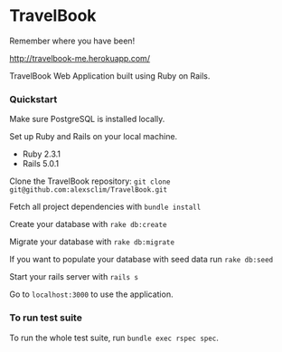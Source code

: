 # TravelBook
Remember where you have been!  
  
http://travelbook-me.herokuapp.com/

TravelBook Web Application built using Ruby on Rails.

### Quickstart

Make sure PostgreSQL is installed locally.

Set up Ruby and Rails on your local machine.
- Ruby 2.3.1
- Rails 5.0.1

Clone the TravelBook repository:
`git clone git@github.com:alexsclim/TravelBook.git`

Fetch all project dependencies with
`bundle install`

Create your database with
`rake db:create`

Migrate your database with
`rake db:migrate`

If you want to populate your database with seed data run
`rake db:seed`

Start your rails server with
`rails s`

Go to `localhost:3000` to use the application.

### To run test suite
To run the whole test suite, run `bundle exec rspec spec`.
